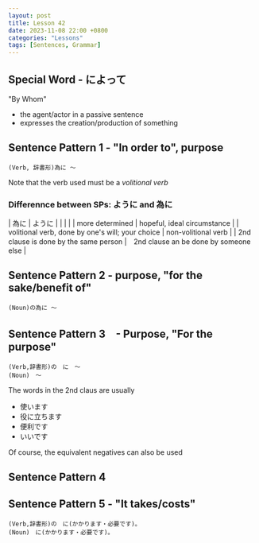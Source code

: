 ```yaml
--- 
layout: post 
title: Lesson 42
date: 2023-11-08 22:00 +0800 
categories: "Lessons"
tags: [Sentences, Grammar]
---
```


## Special Word - によって
"By Whom"

- the agent/actor in a passive sentence
- expresses the creation/production of something

## Sentence Pattern 1 - "In order to", purpose
```
(Verb, 辞書形)為に ～
```
Note that the verb used must be a *volitional verb*

### Differennce between SPs: ように and 為に

| 為に | ように |
| | |
| more determined | hopeful, ideal circumstance |
| volitional verb, done by one's will; your choice | non-volitional verb  |
| 2nd clause is done by the same person |　2nd clause an be done by someone else |

## Sentence Pattern 2 - purpose, "for the sake/benefit of"
```
(Noun)の為に ～
```

## Sentence Pattern 3　- Purpose, "For the purpose"
```
(Verb,辞書形)の　に　～
(Noun)　～
```

The words in the 2nd claus are usually
* 使います
* 役に立ちます
* 便利です
* いいです

Of course, the equivalent negatives can also be used

## Sentence Pattern 4

## Sentence Pattern 5 - "It takes/costs"
```
(Verb,辞書形)の　に(かかります・必要です)。
(Noun)　に(かかります・必要です)。
```
